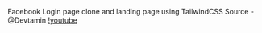 Facebook Login page clone and landing page using TailwindCSS
Source - @Devtamin [!youtube](hhtps://www.youtube.com/@Devtamin)
